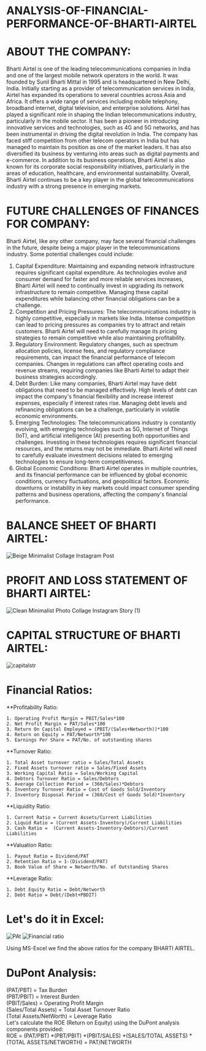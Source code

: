 # ANALYSIS-OF-FINANCIAL-PERFORMANCE-OF-BHARTI-AIRTEL
# ABOUT THE COMPANY: 
Bharti Airtel is one of the leading telecommunications companies in India and one of the largest mobile network operators in the world. It was founded by Sunil Bharti Mittal in 1995 and is headquartered in New Delhi, India. 
Initially starting as a provider of telecommunication services in India, Airtel has expanded its operations to several countries across Asia and Africa. It offers a wide range of services including mobile telephony, broadband internet, digital television, and enterprise solutions.
Airtel has played a significant role in shaping the Indian telecommunications industry, particularly in the mobile sector. It has been a pioneer in introducing innovative services and technologies, such as 4G and 5G networks, and has been instrumental in driving the digital revolution in India.
The company has faced stiff competition from other telecom operators in India but has managed to maintain its position as one of the market leaders. It has also diversified its business by venturing into areas such as digital payments and e-commerce.
In addition to its business operations, Bharti Airtel is also known for its corporate social responsibility initiatives, particularly in the areas of education, healthcare, and environmental sustainability. Overall, Bharti Airtel continues to be a key player in the global telecommunications industry with a strong presence in emerging markets.

# FUTURE CHALLENGES OF FINANCES FOR COMPANY:
Bharti Airtel, like any other company, may face several financial challenges in the future, despite being a major player in the telecommunications industry. Some potential challenges could include:
1. Capital Expenditure: Maintaining and expanding network infrastructure requires significant capital expenditure. As technologies evolve and consumer demand for faster and more reliable services increases, Bharti Airtel will need to continually invest in upgrading its network infrastructure to remain competitive. Managing these capital expenditures while balancing other financial obligations can be a challenge.
2. Competition and Pricing Pressures: The telecommunications industry is highly competitive, especially in markets like India. Intense competition can lead to pricing pressures as companies try to attract and retain customers. Bharti Airtel will need to carefully manage its pricing strategies to remain competitive while also maintaining profitability.
3. Regulatory Environment: Regulatory changes, such as spectrum allocation policies, license fees, and regulatory compliance requirements, can impact the financial performance of telecom companies. Changes in regulations can affect operating costs and revenue streams, requiring companies like Bharti Airtel to adapt their business strategies accordingly.
4. Debt Burden: Like many companies, Bharti Airtel may have debt obligations that need to be managed effectively. High levels of debt can impact the company's financial flexibility and increase interest expenses, especially if interest rates rise. Managing debt levels and refinancing obligations can be a challenge, particularly in volatile economic environments.
5. Emerging Technologies: The telecommunications industry is constantly evolving, with emerging technologies such as 5G, Internet of Things (IoT), and artificial intelligence (AI) presenting both opportunities and challenges. Investing in these technologies requires significant financial resources, and the returns may not be immediate. Bharti Airtel will need to carefully evaluate investment decisions related to emerging technologies to ensure long-term competitiveness.
6. Global Economic Conditions: Bharti Airtel operates in multiple countries, and its financial performance can be influenced by global economic conditions, currency fluctuations, and geopolitical factors. Economic downturns or instability in key markets could impact consumer spending patterns and business operations, affecting the company's financial performance.

# BALANCE SHEET OF BHARTI AIRTEL:
![Beige Minimalist Collage Instagram Post](https://github.com/Jgithub02/ANALYSIS-OF-FINANCIAL-PERFORMANCE-OF-BHARTI-AIRTEL/assets/164842901/cb18362d-1bc4-4002-adf5-1248b202031e)

# PROFIT AND LOSS STATEMENT OF BHARTI AIRTEL: 
![Clean Minimalist Photo Collage Instagram Story (1)](https://github.com/Jgithub02/ANALYSIS-OF-FINANCIAL-PERFORMANCE-OF-BHARTI-AIRTEL/assets/164842901/9960adb3-9558-427f-b1fd-8499e2f08592)

# CAPITAL STRUCTURE OF BHARTI AIRTEL:
![capitalstr](https://github.com/Jgithub02/ANALYSIS-OF-FINANCIAL-PERFORMANCE-OF-BHARTI-AIRTEL/assets/164842901/193d38f1-9747-4b51-9393-7ae815961fc2)

# Financial Ratios:

**Profitability Ratio:
```
1. Operating Profit Margin = PBIT/Sales*100
2. Net Profit Margin = PAT/Sales*100
3. Return On Capital Employed = (PBIT/(Sales+Networth))*100
4. Return on Equity = PAT/Networth*100
5. Earnings Per Share = PAT/No. of outstanding shares
```
**Turnover Ratio:
```
1. Total Asset turnover ratio = Sales/Total Assets 
2. Fixed Assets turnover ratio = Sales/Fixed Assets 
3. Working Capital Ratio = Sales/Working Capital 
4. Debtors Turnover Ratio = Sales/Debtors 
5. Average Collection Period = (360/Sales)*Debtors
6. Inventory Turnover Ratio = Cost of Goods Sold/Inventory
7. Inventory Disposal Period = (360/Cost of Goods Sold)*Inventory
```
**Liquidity Ratio:
```
1. Current Ratio = Current Assets/Current Liabilities 
2. Liquid Ratio = (Current Assets-Inventory)/Current Liabilities 
3. Cash Ratio =  (Current Assets-Inventory-Debtors)/Current Liabilities 
```
**Valuation Ratio: 
```
1. Payout Ratio = Dividend/PAT
2. Retention Ratio = 1-(Dividend/PAT) 
3. Book Value of Share = Networth/No. of Outstanding Shares 
```
**Leverage Ratio:
```
1. Debt Equity Ratio = Debt/Networth
2. Debt Ratio = Debt/(Debt+PBDIT)
```
# Let's do it in Excel: 
![PAt](https://github.com/user-attachments/assets/e4fa95fa-4494-4bcc-b325-70979af7458a)
![Financial ratio ](https://github.com/user-attachments/assets/09c128ca-4b4f-4d67-950f-31def3aa0b10)

Using MS-Excel we find the above ratios for the company BHARTI AIRTEL. 
# DuPont Analysis:
(PAT/PBT) = Tax Burden
<br>
(PBT/PBIT) = Interest Burden
<br>
(PBIT/Sales) = Operating Profit Margin
<br>
(Sales/Total Assets) = Total Asset Turnover Ratio
<br>
(Total Assets/NetWorth) = Leverage Ratio
<br>
Let's calculate the ROE (Return on Equity) using the DuPont analysis components provided:
<br>
ROE = (PAT/PBT) *(PBT/PBIT) *(PBIT/SALES) *(SALES/TOTAL ASSETS) *(TOTAL ASSETS/NETWORTH) = PAT/NETWORTH 




